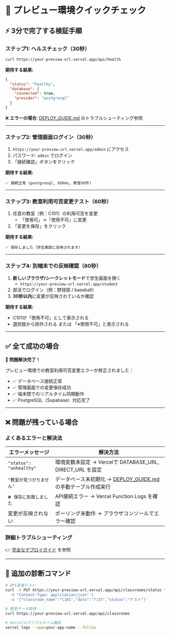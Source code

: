 # 🚀 プレビュー環境クイックチェック

## ⚡ 3分で完了する検証手順

### ステップ1: ヘルスチェック（30秒）
```bash
curl https://your-preview-url.vercel.app/api/health
```

**期待する結果:**
```json
{
  "status": "healthy",
  "database": {
    "connected": true,
    "provider": "postgresql"
  }
}
```

❌ **エラーの場合**: [DEPLOY_GUIDE.md](./DEPLOY_GUIDE.md) のトラブルシューティング参照

---

### ステップ2: 管理画面ログイン（30秒）
1. `https://your-preview-url.vercel.app/admin` にアクセス
2. パスワード: `admin` でログイン
3. 「接続確認」ボタンをクリック

**期待する結果:**
```
✅ 接続正常 (postgresql, XXXms, 教室XX件)
```

---

### ステップ3: 教室利用可否変更テスト（60秒）
1. 任意の教室（例：C101）の利用可否を変更
   - 「使用可」→「使用不可」に変更
2. 「変更を保存」をクリック

**期待する結果:**
```
✅ 保存しました（学生画面に反映されます）
```

---

### ステップ4: 別端末での反映確認（60秒）
1. **新しいブラウザ/シークレットモード**で学生画面を開く
   - `https://your-preview-url.vercel.app/student`
2. 部活でログイン（例：野球部 / baseball）
3. **30秒以内**に変更が反映されているか確認

**期待する結果:**
- C101が「使用不可」として表示される
- 選択肢から除外される または 「※使用不可」と表示される

---

## ✅ 全て成功の場合

**🎉 問題解決完了！**

プレビュー環境での教室利用可否変更エラーが修正されました：

- ✅ データベース接続正常
- ✅ 管理画面での変更保存成功  
- ✅ 端末間でのリアルタイム同期動作
- ✅ PostgreSQL（Supabase）対応完了

---

## ❌ 問題が残っている場合

### よくあるエラーと解決法

| エラーメッセージ | 解決方法 |
|---|---|
| `"status": "unhealthy"` | 環境変数未設定 → Vercelで DATABASE_URL, DIRECT_URL を設定 |
| `"教室が見つかりません"` | データベース未初期化 → [DEPLOY_GUIDE.md](./DEPLOY_GUIDE.md)の手動テーブル作成実行 |
| `❌ 保存に失敗しました` | API接続エラー → Vercel Function Logs を確認 |
| 変更が反映されない | ポーリング未動作 → ブラウザコンソールでエラー確認 |

### 詳細トラブルシューティング
👉 [完全なデプロイガイド](./DEPLOY_GUIDE.md) を参照

---

## 🔧 追加の診断コマンド

```bash
# API直接テスト
curl -X PUT https://your-preview-url.vercel.app/api/classrooms/status \
  -H "Content-Type: application/json" \
  -d '{"classroom_name":"C101","date":"7/25","status":"テスト"}'

# 教室データ取得
curl https://your-preview-url.vercel.app/api/classrooms

# Vercelログリアルタイム確認
vercel logs --app=your-app-name --follow
``` 